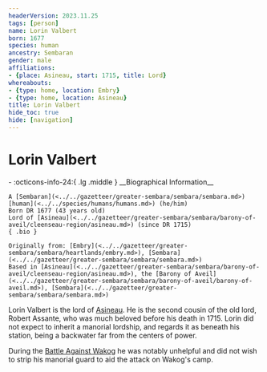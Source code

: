 ```yaml
---
headerVersion: 2023.11.25
tags: [person]
name: Lorin Valbert
born: 1677
species: human
ancestry: Sembaran
gender: male
affiliations:
- {place: Asineau, start: 1715, title: Lord}
whereabouts:
- {type: home, location: Embry}
- {type: home, location: Asineau}
title: Lorin Valbert
hide_toc: true
hide: [navigation]
---
```

# Lorin Valbert
<div class="grid cards ext-narrow-margin ext-one-column" markdown>
- :octicons-info-24:{ .lg .middle } __Biographical Information__

    A [Sembaran](<../../gazetteer/greater-sembara/sembara/sembara.md>) [human](<../../species/humans/humans.md>) (he/him)  
    Born DR 1677 (43 years old)  
    Lord of [Asineau](<../../gazetteer/greater-sembara/sembara/barony-of-aveil/cleenseau-region/asineau.md>) (since DR 1715)  
    { .bio }

    Originally from: [Embry](<../../gazetteer/greater-sembara/sembara/heartlands/embry.md>), [Sembara](<../../gazetteer/greater-sembara/sembara/sembara.md>)
    Based in [Asineau](<../../gazetteer/greater-sembara/sembara/barony-of-aveil/cleenseau-region/asineau.md>), the [Barony of Aveil](<../../gazetteer/greater-sembara/sembara/barony-of-aveil/barony-of-aveil.md>), [Sembara](<../../gazetteer/greater-sembara/sembara/sembara.md>)
</div>


Lorin Valbert is the lord of [Asineau](<../../gazetteer/greater-sembara/sembara/barony-of-aveil/cleenseau-region/asineau.md>). He is the second cousin of the old lord, Robert Assante, who was much beloved before his death in 1715. Lorin did not expect to inherit a manorial lordship, and regards it as beneath his station, being a backwater far from the centers of power. 


During the [Battle Against Wakog](<../../events/1700s/1719/12/battle-against-wakog.md>) he was notably unhelpful and did not wish to strip his manorial guard to aid the attack on Wakog's camp.
